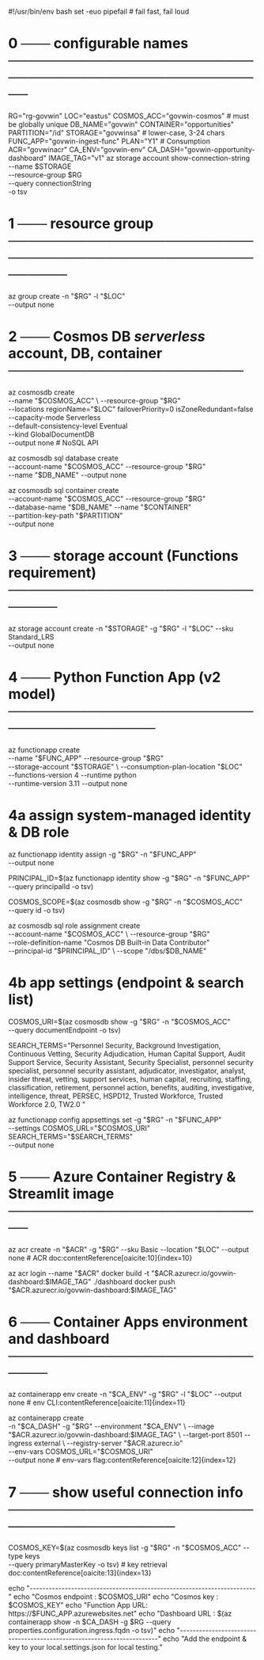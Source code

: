 #!/usr/bin/env bash
set -euo pipefail          # fail fast, fail loud

# 0 ─── configurable names ────────────────────────────────────────────────────
RG="rg-govwin"
LOC="eastus"
COSMOS_ACC="govwin-cosmos"        # must be globally unique
DB_NAME="govwin"
CONTAINER="opportunities"
PARTITION="/id"
STORAGE="govwinsa"               # lower-case, 3-24 chars
FUNC_APP="govwin-ingest-func"
PLAN="Y1"                                 # Consumption
ACR="govwinacr"
CA_ENV="govwin-env"
CA_DASH="govwin-opportunity-dashboard"
IMAGE_TAG="v1"
az storage account show-connection-string \
  --name $STORAGE \
  --resource-group $RG \
  --query connectionString \
  -o tsv
# 1 ─── resource group ────────────────────────────────────────────────────────
az group create -n "$RG" -l "$LOC"                                            \
  --output none

# 2 ─── Cosmos DB *serverless* account, DB, container ────────────────────────
az cosmosdb create \
  --name "$COSMOS_ACC" \
  --resource-group "$RG" \
  --locations regionName="$LOC" failoverPriority=0 isZoneRedundant=false \
  --capacity-mode Serverless \
  --default-consistency-level Eventual \
  --kind GlobalDocumentDB \
  --output none                                        # NoSQL API
                                                                                

az cosmosdb sql database create                                                \
  --account-name "$COSMOS_ACC" --resource-group "$RG"                          \
  --name "$DB_NAME" --output none                                              

az cosmosdb sql container create                                               \
  --account-name "$COSMOS_ACC" --resource-group "$RG"                          \
  --database-name "$DB_NAME" --name "$CONTAINER"                               \
  --partition-key-path "$PARTITION"                                            \
  --output none

# 3 ─── storage account (Functions requirement) ──────────────────────────────
az storage account create -n "$STORAGE" -g "$RG" -l "$LOC" --sku Standard_LRS  \
  --output none

# 4 ─── Python Function App (v2 model) ────────────────────────────────────────
az functionapp create                                                          \
  --name "$FUNC_APP" --resource-group "$RG"                                    \
  --storage-account "$STORAGE"                                                 \
  --consumption-plan-location "$LOC"                                           \
  --functions-version 4 --runtime python                                       \
  --runtime-version 3.11 --output none                                         

# 4a assign system-managed identity & DB role
az functionapp identity assign -g "$RG" -n "$FUNC_APP"                         \
  --output none

PRINCIPAL_ID=$(az functionapp identity show -g "$RG" -n "$FUNC_APP"            \
  --query principalId -o tsv)

COSMOS_SCOPE=$(az cosmosdb show -g "$RG" -n "$COSMOS_ACC"                      \
  --query id -o tsv)

az cosmosdb sql role assignment create \
  --account-name "$COSMOS_ACC" \
  --resource-group "$RG" \
  --role-definition-name "Cosmos DB Built-in Data Contributor" \
  --principal-id "$PRINCIPAL_ID" \
  --scope "/dbs/$DB_NAME"                                    

# 4b app settings (endpoint & search list)
COSMOS_URI=$(az cosmosdb show -g "$RG" -n "$COSMOS_ACC"                        \
  --query documentEndpoint -o tsv)

SEARCH_TERMS="Personnel Security, Background Investigation, Continuous Vetting, Security Adjudication, Human Capital Support, Audit Support Service, Security Assistant, Security Specialist, personnel security specialist, personnel security assistant, adjudicator, investigator, analyst, insider threat, vetting, support services, human capital, recruiting, staffing, classification, retirement, personnel action, benefits, auditing, investigative, intelligence, threat, PERSEC, HSPD12, Trusted Workforce, Trusted Workforce 2.0, TW2.0
"

az functionapp config appsettings set -g "$RG" -n "$FUNC_APP"                  \
  --settings COSMOS_URL="$COSMOS_URI" SEARCH_TERMS="$SEARCH_TERMS"             \
  --output none                                                                

# 5 ─── Azure Container Registry & Streamlit image ───────────────────────────
az acr create -n "$ACR" -g "$RG" --sku Basic --location "$LOC" --output none   # ACR doc:contentReference[oaicite:10]{index=10}

az acr login --name "$ACR"
docker build -t "$ACR.azurecr.io/govwin-dashboard:$IMAGE_TAG" ./dashboard
docker push "$ACR.azurecr.io/govwin-dashboard:$IMAGE_TAG"

# 6 ─── Container Apps environment and dashboard ─────────────────────────────
az containerapp env create -n "$CA_ENV" -g "$RG" -l "$LOC" --output none       # env CLI:contentReference[oaicite:11]{index=11}

az containerapp create                                                         \
  -n "$CA_DASH" -g "$RG" --environment "$CA_ENV"                               \
  --image "$ACR.azurecr.io/govwin-dashboard:$IMAGE_TAG"                        \
  --target-port 8501 --ingress external                                         \
  --registry-server "$ACR.azurecr.io"                                          \
  --env-vars COSMOS_URL="$COSMOS_URI"                                          \
  --output none                                                                # env-vars flag:contentReference[oaicite:12]{index=12}

# 7 ─── show useful connection info ──────────────────────────────────────────
COSMOS_KEY=$(az cosmosdb keys list -g "$RG" -n "$COSMOS_ACC" --type keys       \
  --query primaryMasterKey -o tsv)                                             # key retrieval doc:contentReference[oaicite:13]{index=13}

echo "-----------------------------------------------------------------------"
echo "Cosmos endpoint : $COSMOS_URI"
echo "Cosmos key      : $COSMOS_KEY"
echo "Function App URL: https://$FUNC_APP.azurewebsites.net"
echo "Dashboard URL   : $(az containerapp show -n $CA_DASH -g $RG --query properties.configuration.ingress.fqdn -o tsv)"
echo "-----------------------------------------------------------------------"
echo "Add the endpoint & key to your local.settings.json for local testing."
